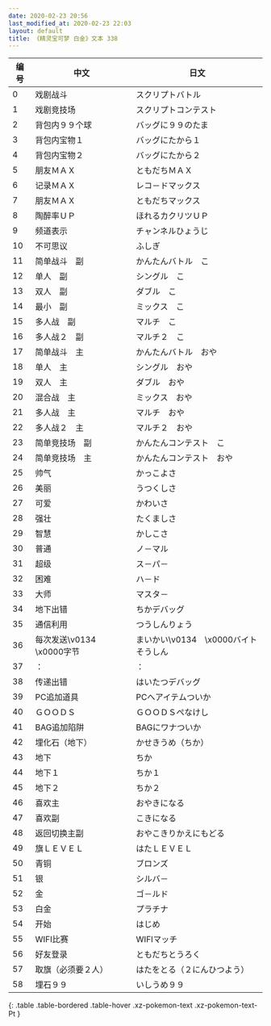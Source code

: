 ```yaml
---
date: 2020-02-23 20:56
last_modified_at: 2020-02-23 22:03
layout: default
title: 《精灵宝可梦 白金》文本 338
---
```

| 编号 | 中文 | 日文 |
| ---- | ---- | ---- |
| 0 | 戏剧战斗 | スクリプトバトル |
| 1 | 戏剧竞技场 | スクリプトコンテスト |
| 2 | 背包内９９个球 | バッグに９９のたま |
| 3 | 背包内宝物１ | バッグにたから１ |
| 4 | 背包内宝物２ | バッグにたから２ |
| 5 | 朋友ＭＡＸ | ともだちＭＡＸ |
| 6 | 记录ＭＡＸ | レコ－ドマックス |
| 7 | 朋友ＭＡＸ | ともだちマックス |
| 8 | 陶醉率ＵＰ | ほれるカクリツＵＰ |
| 9 | 频道表示 | チャンネルひょうじ |
| 10 | 不可思议 | ふしぎ |
| 11 | 简单战斗　副 | かんたんバトル　こ |
| 12 | 单人　副 | シングル　こ |
| 13 | 双人　副 | ダブル　こ |
| 14 | 最小　副 | ミックス　こ |
| 15 | 多人战　副 | マルチ　こ |
| 16 | 多人战２　副 | マルチ２　こ |
| 17 | 简单战斗　主 | かんたんバトル　おや |
| 18 | 单人　主 | シングル　おや |
| 19 | 双人　主 | ダブル　おや |
| 20 | 混合战　主 | ミックス　おや |
| 21 | 多人战　主 | マルチ　おや |
| 22 | 多人战２　主 | マルチ２　おや |
| 23 | 简单竞技场　副 | かんたんコンテスト　こ |
| 24 | 简单竞技场　主 | かんたんコンテスト　おや |
| 25 | 帅气 | かっこよさ |
| 26 | 美丽 | うつくしさ |
| 27 | 可爱 | かわいさ |
| 28 | 强壮 | たくましさ |
| 29 | 智慧 | かしこさ |
| 30 | 普通 | ノ－マル |
| 31 | 超级 | ス－パ－ |
| 32 | 困难 | ハ－ド |
| 33 | 大师 | マスタ－ |
| 34 | 地下出错 | ちかデバッグ |
| 35 | 通信利用 | つうしんりょう |
| 36 | 每次发送\v0134　\x0000字节 | まいかい\v0134　\x0000バイトそうしん |
| 37 | ： | ： |
| 38 | 传递出错 | はいたつデバッグ |
| 39 | PC追加道具 | PCへアイテムついか |
| 40 | ＧＯＯＤＳ | ＧＯＯＤＳぺなけし |
| 41 | BAG追加陷阱 | BAGにワナついか |
| 42 | 埋化石（地下） | かせきうめ（ちか） |
| 43 | 地下 | ちか |
| 44 | 地下１ | ちか１ |
| 45 | 地下２ | ちか２ |
| 46 | 喜欢主 | おやきになる |
| 47 | 喜欢副 | こきになる |
| 48 | 返回切换主副 | おやこきりかえにもどる |
| 49 | 旗ＬＥＶＥＬ | はたＬＥＶＥＬ |
| 50 | 青铜 | ブロンズ |
| 51 | 银 | シルバ－ |
| 52 | 金 | ゴ－ルド |
| 53 | 白金 | プラチナ |
| 54 | 开始 | はじめ |
| 55 | WIFI比赛 | WIFIマッチ |
| 56 | 好友登录 | ともだちとうろく |
| 57 | 取旗（必须要２人） | はたをとる（２にんひつよう） |
| 58 | 埋石９９ | いしうめ９９ |
{: .table .table-bordered .table-hover .xz-pokemon-text .xz-pokemon-text-Pt }